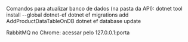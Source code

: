 Comandos para atualizar banco de dados (na pasta da API):
dotnet tool install --global dotnet-ef
dotnet ef migrations add AddProductDataTableOnDB
dotnet ef database update

RabbitMQ no Chrome: acessar pelo 127.0.0.1:porta